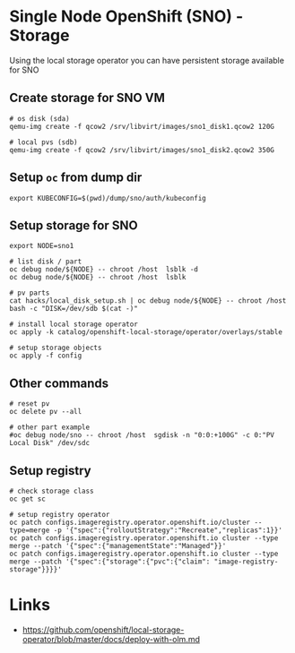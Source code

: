 # Single Node OpenShift (SNO) - Storage

Using the local storage operator you can have persistent storage available for SNO

## Create storage for SNO VM
```
# os disk (sda)
qemu-img create -f qcow2 /srv/libvirt/images/sno1_disk1.qcow2 120G

# local pvs (sdb)
qemu-img create -f qcow2 /srv/libvirt/images/sno1_disk2.qcow2 350G
```

## Setup `oc` from dump dir
```
export KUBECONFIG=$(pwd)/dump/sno/auth/kubeconfig
```

## Setup storage for SNO
```
export NODE=sno1

# list disk / part
oc debug node/${NODE} -- chroot /host  lsblk -d
oc debug node/${NODE} -- chroot /host  lsblk

# pv parts
cat hacks/local_disk_setup.sh | oc debug node/${NODE} -- chroot /host  bash -c "DISK=/dev/sdb $(cat -)"

# install local storage operator
oc apply -k catalog/openshift-local-storage/operator/overlays/stable

# setup storage objects
oc apply -f config
```

## Other commands
```
# reset pv
oc delete pv --all

# other part example
#oc debug node/sno -- chroot /host  sgdisk -n "0:0:+100G" -c 0:"PV Local Disk" /dev/sdc
```

## Setup registry
```
# check storage class
oc get sc

# setup registry operator
oc patch configs.imageregistry.operator.openshift.io/cluster --type=merge -p '{"spec":{"rolloutStrategy":"Recreate","replicas":1}}'
oc patch configs.imageregistry.operator.openshift.io cluster --type merge --patch '{"spec":{"managementState":"Managed"}}'
oc patch configs.imageregistry.operator.openshift.io cluster --type merge --patch '{"spec":{"storage":{"pvc":{"claim": "image-registry-storage"}}}}'
```

# Links
- https://github.com/openshift/local-storage-operator/blob/master/docs/deploy-with-olm.md

